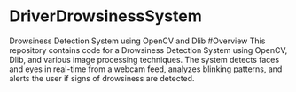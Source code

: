 # DriverDrowsinessSystem
Drowsiness Detection System using OpenCV and Dlib
#Overview
This repository contains code for a Drowsiness Detection System using OpenCV, Dlib, and various image processing techniques. The system detects faces and eyes in real-time from a webcam feed, analyzes blinking patterns, and alerts the user if signs of drowsiness are detected.
